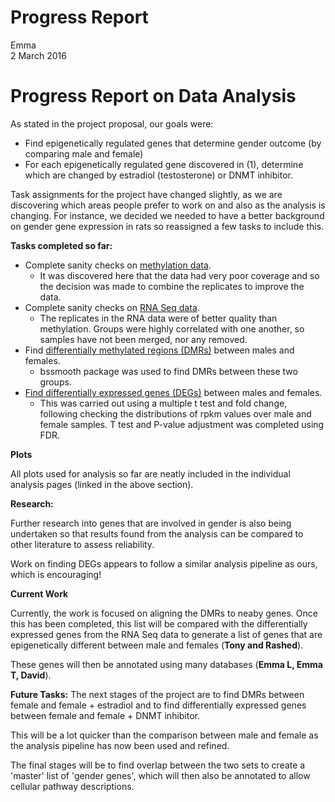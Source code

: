 # Progress Report
Emma  
2 March 2016  



**Progress Report on Data Analysis**
=====================================

As stated in the project proposal, our goals were: 

* Find epigenetically regulated genes that determine gender outcome (by comparing male and female)
* For each epigenetically regulated gene discovered in (1), determine which are changed by estradiol (testosterone) or DNMT inhibitor.

Task assignments for the project have changed slightly, as we are discovering which areas people prefer to work on and also as the analysis is changing. For instance, we decided we needed to have a better background on gender gene expression in rats so reassigned a few tasks to include this. 

**Tasks completed so far:** 

* Complete sanity checks on [methylation data](https://github.com/STAT540-UBC/team_treed_rats-DNA-methylation/blob/master/Data_Analysis/1-Methylation_sanity_check.md).
    * It was discovered here that the data had very poor coverage and so the decision was made to combine the replicates to improve the data. 
* Complete sanity checks on [RNA Seq data](https://github.com/STAT540-UBC/team_treed_rats-DNA-methylation/blob/master/Data_Analysis/1-RNA_Seq_Sanity_Check.md). 
    * The replicates in the RNA data were of better quality than methylation. Groups were highly correlated with one another, so samples have not been merged, nor any removed.
* Find [differentially methylated regions (DMRs)](https://github.com/STAT540-UBC/team_treed_rats-DNA-methylation/issues/8) between males and females.
    * bssmooth package was used to find DMRs between these two groups. 
* [Find differentially expressed genes (DEGs)](https://github.com/STAT540-UBC/team_treed_rats-DNA-methylation/blob/master/Data_Analysis/1-RNA_Seq_t_test_differential_mf.md) between males and females. 
    * This was carried out using a multiple t test and fold change, following checking the distributions of rpkm values over male and female samples. T test and P-value adjustment was completed using FDR. 
    
**Plots**

All plots used for analysis so far are neatly included in the individual analysis pages (linked in the above section).

**Research:**

Further research into genes that are involved in gender is also being undertaken so that results found from the analysis can be compared to other literature to assess reliability. 

Work on finding DEGs appears to follow a similar analysis pipeline as ours, which is encouraging! 

**Current Work**

Currently, the work is focused on aligning the DMRs to neaby genes. Once this has been completed, this list will be compared with the differentially expressed genes from the RNA Seq data to generate a list of genes that are epigenetically different between male and females (**Tony and Rashed**). 

These genes will then be annotated using many databases (**Emma L, Emma T, David**).
  
  
**Future Tasks:**
The next stages of the project are to find DMRs between female and female + estradiol and to find differentially expressed genes between female and female + DNMT inhibitor. 

This will be a lot quicker than the comparison between male and female as the analysis pipeline has now been used and refined. 

The final stages will be to find overlap between the two sets to create a 'master' list of 'gender genes', which will then also be annotated to allow cellular pathway descriptions.  
